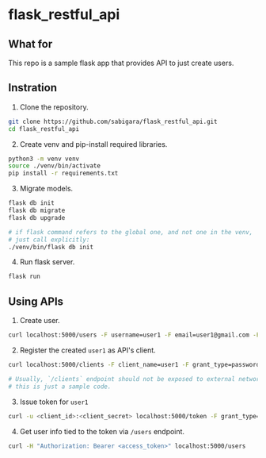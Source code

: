 # flask_restful_api

## What for

This repo is a sample flask app that provides API to just create users.


## Instration
1. Clone the repository.
```bash
git clone https://github.com/sabigara/flask_restful_api.git
cd flask_restful_api
```
2. Create venv and pip-install required libraries.
```bash
python3 -m venv venv
source ./venv/bin/activate
pip install -r requirements.txt
```
3. Migrate models.
```bash
flask db init
flask db migrate
flask db upgrade

# if flask command refers to the global one, and not one in the venv,
# just call explicitly:
./venv/bin/flask db init
```
4. Run flask server.
```bash
flask run
```

## Using APIs
1. Create user.
```bash
curl localhost:5000/users -F username=user1 -F email=user1@gmail.com -F password=user1
```
2. Register the created `user1` as API's client.
```bash
curl localhost:5000/clients -F client_name=user1 -F grant_type=password -F token_endpoint_auth_method=client_secret_basic

# Usually, `/clients` endpoint should not be exposed to external network;
# this is just a sample code.
```
3. Issue token for `user1`
```bash
curl -u <client_id>:<client_secret> localhost:5000/token -F grant_type=password -F username=user1 -F password=user1
```
4. Get user info tied to the token via `/users` endpoint.
```bash
curl -H "Authorization: Bearer <access_token>" localhost:5000/users
```